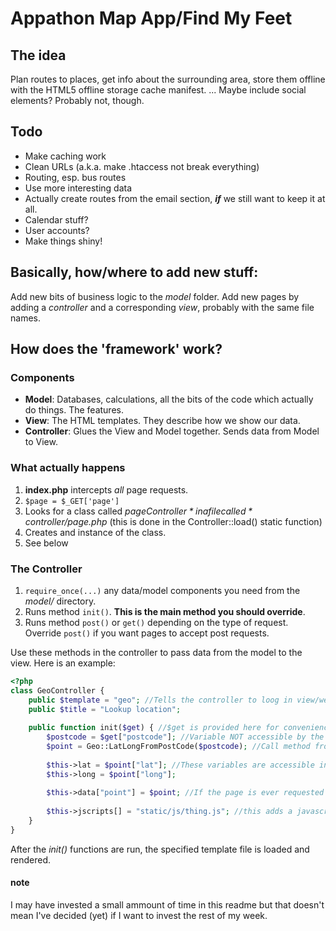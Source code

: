 Appathon Map App/Find My Feet
================

The idea
---------
Plan routes to places, get info about the surrounding area, store them offline with the HTML5 offline storage cache manifest.
... Maybe include social elements? Probably not, though.


Todo
-----

- Make caching work
- Clean URLs (a.k.a. make .htaccess not break everything)
- Routing, esp. bus routes
- Use more interesting data
- Actually create routes from the email section, ***if*** we still want to keep it at all.
- Calendar stuff?
- User accounts?
- Make things shiny!

Basically, how/where to add new stuff:
--------------------------------------

Add new bits of business logic to the *model* folder.
Add new pages by adding a *controller* and a corresponding *view*, probably with the same file names.

How does the 'framework' work?
-------------------------------
### Components ###

- **Model**: Databases, calculations, all the bits of the code which actually do things. The features.
- **View**: The HTML templates. They describe how we show our data.
- **Controller**: Glues the View and Model together. Sends data from Model to View.

### What actually happens ###

1. **index.php** intercepts *all* page requests.
2. `$page = $_GET['page']`
3. Looks for a class called *$pageController* in a file called *controller/$page.php* (this is done in the Controller::load() static function)
4. Creates and instance of the class.
5. See below

### The Controller ###

1. `require_once(...)` any data/model components you need from the *model/* directory. 
2. Runs method `init()`. **This is the main method you should override**.
3. Runs method `post()` or `get()` depending on the type of request. Override `post()` if you want pages to accept post requests.

Use these methods in the controller to pass data from the model to the view. Here is an example:

```php
<?php 
class GeoController {
	public $template = "geo"; //Tells the controller to loog in view/web/geo.php for the template
	public $title = "Lookup location";
	
	public function init($get) { //$get is provided here for convenience. You could also check $_GET.
		$postcode = $get["postcode"]; //Variable NOT accessible by the view.
		$point = Geo::LatLongFromPostCode($postcode); //Call method from a model
	
		$this->lat = $point["lat"]; //These variables are accessible in the view.
		$this->long = $point["long"];
	
		$this->data["point"] = $point; //If the page is ever requested as JSON, the controller runs encode_json($this->data) and echos it.
		
		$this->jscripts[] = "static/js/thing.js"; //this adds a javascript file to the list of files which will be linked in the <head>
	}
}
```

After the *init()* functions are run, the specified template file is loaded and rendered.

#### note ####

I may have invested a small ammount of time in this readme but that doesn't mean I've decided (yet) if I want to invest the rest of my week.
